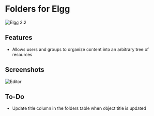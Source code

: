 # Folders for Elgg

![Elgg 2.2](https://img.shields.io/badge/Elgg-2.2-orange.svg?style=flat-square)

## Features

 * Allows users and groups to organize content into an arbitrary tree of resources

## Screenshots ##

![Editor](https://raw.github.com/hypeJunction/hypeFolders/master/screenshots/folders.png "Folder editor")

## To-Do

 * Update title column in the folders table when object title is updated

